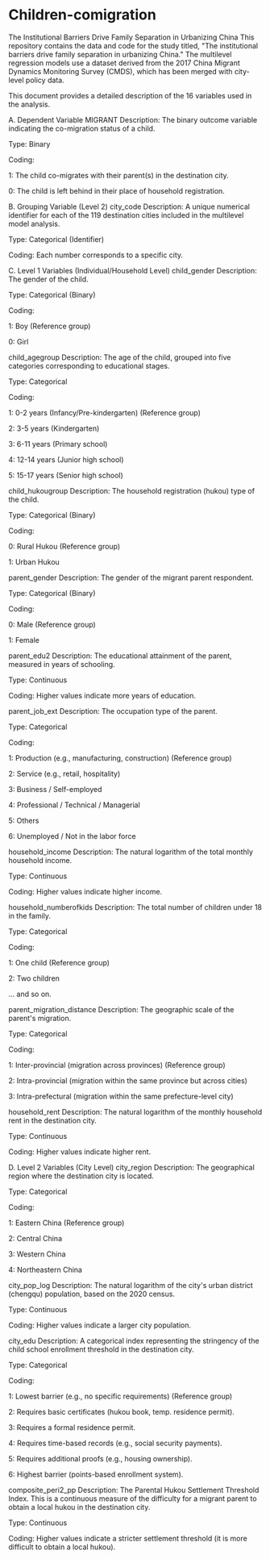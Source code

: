 # Children-comigration
The Institutional Barriers Drive Family Separation in Urbanizing China
This repository contains the data and code for the study titled, "The institutional barriers drive family separation in urbanizing China." The multilevel regression models use a dataset derived from the 2017 China Migrant Dynamics Monitoring Survey (CMDS), which has been merged with city-level policy data.

This document provides a detailed description of the 16 variables used in the analysis.

A. Dependent Variable
MIGRANT
Description: The binary outcome variable indicating the co-migration status of a child.

Type: Binary

Coding:

1: The child co-migrates with their parent(s) in the destination city.

0: The child is left behind in their place of household registration.

B. Grouping Variable (Level 2)
city_code
Description: A unique numerical identifier for each of the 119 destination cities included in the multilevel model analysis.

Type: Categorical (Identifier)

Coding: Each number corresponds to a specific city.

C. Level 1 Variables (Individual/Household Level)
child_gender
Description: The gender of the child.

Type: Categorical (Binary)

Coding:

1: Boy (Reference group)

0: Girl

child_agegroup
Description: The age of the child, grouped into five categories corresponding to educational stages.

Type: Categorical

Coding:

1: 0-2 years (Infancy/Pre-kindergarten) (Reference group)

2: 3-5 years (Kindergarten)

3: 6-11 years (Primary school)

4: 12-14 years (Junior high school)

5: 15-17 years (Senior high school)

child_hukougroup
Description: The household registration (hukou) type of the child.

Type: Categorical (Binary)

Coding:

0: Rural Hukou (Reference group)

1: Urban Hukou

parent_gender
Description: The gender of the migrant parent respondent.

Type: Categorical (Binary)

Coding:

0: Male (Reference group)

1: Female

parent_edu2
Description: The educational attainment of the parent, measured in years of schooling.

Type: Continuous

Coding: Higher values indicate more years of education.

parent_job_ext
Description: The occupation type of the parent.

Type: Categorical

Coding:

1: Production (e.g., manufacturing, construction) (Reference group)

2: Service (e.g., retail, hospitality)

3: Business / Self-employed

4: Professional / Technical / Managerial

5: Others

6: Unemployed / Not in the labor force

household_income
Description: The natural logarithm of the total monthly household income.

Type: Continuous

Coding: Higher values indicate higher income.

household_numberofkids
Description: The total number of children under 18 in the family.

Type: Categorical

Coding:

1: One child (Reference group)

2: Two children

... and so on.

parent_migration_distance
Description: The geographic scale of the parent's migration.

Type: Categorical

Coding:

1: Inter-provincial (migration across provinces) (Reference group)

2: Intra-provincial (migration within the same province but across cities)

3: Intra-prefectural (migration within the same prefecture-level city)

household_rent
Description: The natural logarithm of the monthly household rent in the destination city.

Type: Continuous

Coding: Higher values indicate higher rent.

D. Level 2 Variables (City Level)
city_region
Description: The geographical region where the destination city is located.

Type: Categorical

Coding:

1: Eastern China (Reference group)

2: Central China

3: Western China

4: Northeastern China

city_pop_log
Description: The natural logarithm of the city's urban district (chengqu) population, based on the 2020 census.

Type: Continuous

Coding: Higher values indicate a larger city population.

city_edu
Description: A categorical index representing the stringency of the child school enrollment threshold in the destination city.

Type: Categorical

Coding:

1: Lowest barrier (e.g., no specific requirements) (Reference group)

2: Requires basic certificates (hukou book, temp. residence permit).

3: Requires a formal residence permit.

4: Requires time-based records (e.g., social security payments).

5: Requires additional proofs (e.g., housing ownership).

6: Highest barrier (points-based enrollment system).

composite_peri2_pp
Description: The Parental Hukou Settlement Threshold Index. This is a continuous measure of the difficulty for a migrant parent to obtain a local hukou in the destination city.

Type: Continuous

Coding: Higher values indicate a stricter settlement threshold (it is more difficult to obtain a local hukou).
